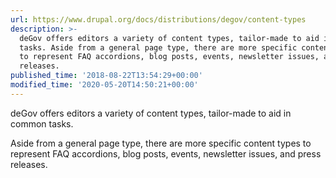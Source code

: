 ```yaml
---
url: https://www.drupal.org/docs/distributions/degov/content-types
description: >-
  deGov offers editors a variety of content types, tailor-made to aid in common
  tasks. Aside from a general page type, there are more specific content types
  to represent FAQ accordions, blog posts, events, newsletter issues, and press
  releases.
published_time: '2018-08-22T13:54:29+00:00'
modified_time: '2020-05-20T14:50:21+00:00'
---
```

deGov offers editors a variety of content types, tailor-made to aid in common tasks.

Aside from a general page type, there are more specific content types to represent FAQ accordions, blog posts, events, newsletter issues, and press releases.
